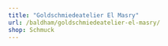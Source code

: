 ```yaml
---
title: "Goldschmiedeatelier El Masry"
url: /baldham/goldschmiedeatelier-el-masry/
shop: Schmuck
---
```

